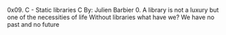 0x09. C - Static libraries
C
 By: Julien Barbier
0. A library is not a luxury but one of the necessities of life
Without libraries what have we? We have no past and no future
